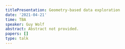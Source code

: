 ```yaml
---
titlePresentation: Geometry-based data exploration
date: '2021-04-21'
time: TBA
speaker: Guy Wolf
abstract: Abstract not provided.
papers: []
type: talk
---
```

